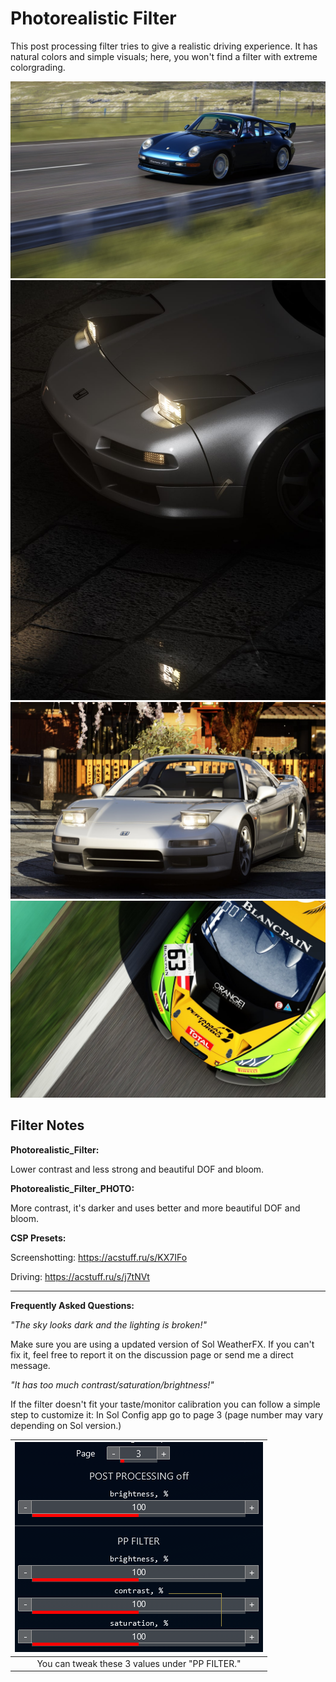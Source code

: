 # Photorealistic Filter
This post processing filter tries to give a realistic driving experience. It has natural colors and simple visuals; here, you won't find a filter with extreme colorgrading.

![](../../../src/javire/1.jpg)
![](../../../src/javire/2.jpg)
![](../../../src/javire/3.jpg)
![](../../../src/javire/4.jpg)

## Filter Notes
**Photorealistic_Filter:**

Lower contrast and less strong and beautiful DOF and bloom.

**Photorealistic_Filter_PHOTO:**

More contrast, it's darker and uses better and more beautiful DOF and bloom.

**CSP Presets:**

Screenshotting: https://acstuff.ru/s/KX7IFo

Driving: https://acstuff.ru/s/j7tNVt

___
**Frequently Asked Questions:**

*"The sky looks dark and the lighting is broken!"*

Make sure you are using a updated version of Sol WeatherFX. If you can't fix it, feel free to report it on the discussion page or send me a direct message.

*"It has too much contrast/saturation/brightness!"*

If the filter doesn't fit your taste/monitor calibration you can follow a simple step to customize it:
In Sol Config app go to page 3 (page number may vary depending on Sol version.)

| ![](../../../src/javire/1618044648271.png) |
|:---:|
| You can tweak these 3 values under "PP FILTER." |